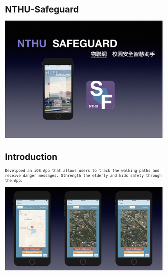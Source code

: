 # NTHU-Safeguard

![image](https://github.com/Yi-Cheng0101/NTHU-Safeguard/blob/main/NTHU_Safeguard_img_1.png)
# Introduction
    Develpoed an iOS App that allows users to track the walking paths and receive danger messages. Sthrength the elderly and kids safety through the App.
![image](https://github.com/Yi-Cheng0101/NTHU-Safeguard/blob/main/NTHU_Safeguard_img_2.png)
